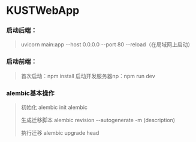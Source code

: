 # KUSTWebApp

### 启动后端：
> uvicorn main:app --host 0.0.0.0 --port 80 --reload（在局域网上启动）

### 启动前端：
> 首次启动：npm install
> 启动开发服务器np：npm run dev

### alembic基本操作
> 初始化 alembic init alembic
> 
> 生成迁移脚本 alembic revision --autogenerate -m (description)
>
> 执行迁移 alembic upgrade head
